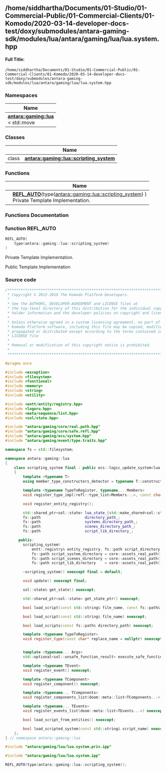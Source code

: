 

## /home/siddhartha/Documents/01-Studio/01-Commercial-Public/01-Commercial-Clients/01-Komodo/2020-03-14-developer-docs-test/doxy/submodules/antara-gaming-sdk/modules/lua/antara/gaming/lua/lua.system.hpp

#### Full Title:
```
/home/siddhartha/Documents/01-Studio/01-Commercial-Public/01-Commercial-Clients/01-Komodo/2020-03-14-developer-docs-test/doxy/submodules/antara-gaming-sdk/modules/lua/antara/gaming/lua/lua.system.hpp
```







### Namespaces

| Name           |
| -------------- |
| **[antara::gaming::lua](Namespaces/namespaceantara_1_1gaming_1_1lua.md)** <br>< std::move  |

### Classes

|                | Name           |
| -------------- | -------------- |
| class | **[antara::gaming::lua::scripting_system](Classes/classantara_1_1gaming_1_1lua_1_1scripting__system.md)**  |


### Functions

|                | Name           |
| -------------- | -------------- |
|  | **[REFL_AUTO](Files/lua_2antara_2gaming_2lua_2lua_8system_8hpp.md#function-refl_auto)**(type([antara::gaming::lua::scripting_system](Classes/classantara_1_1gaming_1_1lua_1_1scripting__system.md)) ) <br>Private Template Implementation.  |








### Functions Documentation

### function REFL_AUTO

```cpp
REFL_AUTO(
    type(antara::gaming::lua::scripting_system) 
)
```

Private Template Implementation. 

























Public Template Implementation 







### Source code

```cpp
/******************************************************************************
 * Copyright © 2013-2019 The Komodo Platform Developers.                      *
 *                                                                            *
 * See the AUTHORS, DEVELOPER-AGREEMENT and LICENSE files at                  *
 * the top-level directory of this distribution for the individual copyright  *
 * holder information and the developer policies on copyright and licensing.  *
 *                                                                            *
 * Unless otherwise agreed in a custom licensing agreement, no part of the    *
 * Komodo Platform software, including this file may be copied, modified,     *
 * propagated or distributed except according to the terms contained in the   *
 * LICENSE file                                                               *
 *                                                                            *
 * Removal or modification of this copyright notice is prohibited.            *
 *                                                                            *
 ******************************************************************************/

#pragma once

#include <exception>  
#include <filesystem> 
#include <functional> 
#include <memory>     
#include <string>     
#include <utility>    

#include <entt/entity/registry.hpp> 
#include <loguru.hpp>               
#include <meta/sequence/list.hpp>   
#include <sol/state.hpp>            

#include "antara/gaming/core/real.path.hpp"    
#include "antara/gaming/core/safe.refl.hpp"    
#include "antara/gaming/ecs/system.hpp"        
#include "antara/gaming/event/type.traits.hpp" 

namespace fs = std::filesystem;

namespace antara::gaming::lua
{
    class scripting_system final : public ecs::logic_update_system<lua::scripting_system>
    {
        template <typename T>
        using member_type_constructors_detector = typename T::constructors;

        template <typename TypeToRegister, typename... Members>
        void register_type_impl(refl::type_list<Members...>, const char* replace_name = nullptr) noexcept;

        void register_entity_registry();

        std::shared_ptr<sol::state> lua_state_{std::make_shared<sol::state>()};
        fs::path                    directory_path_;
        fs::path                    systems_directory_path_;
        fs::path                    scenes_directory_path_;
        fs::path                    script_lib_directory_;

      public:
        scripting_system(
            entt::registry& entity_registry, fs::path script_directory = core::assets_real_path() / "scripts" / "lua",
            fs::path script_system_directory = core::assets_real_path() / "scripts" / "systems" / "lua",
            fs::path script_scenes_directory = core::assets_real_path() / "scripts" / "scenes" / "lua",
            fs::path script_lib_directory    = core::assets_real_path() / "scripts" / "lib" / "lua") noexcept;

        ~scripting_system() noexcept final = default;

        void update() noexcept final;

        sol::state& get_state() noexcept;

        std::shared_ptr<sol::state> get_state_ptr() noexcept;

        bool load_script(const std::string& file_name, const fs::path& script_directory) noexcept;

        bool load_script(const std::string& file_name) noexcept;

        bool load_scripts(const fs::path& directory_path) noexcept;

        template <typename TypeToRegister>
        void register_type(const char* replace_name = nullptr) noexcept;


        template <typename... Args>
        std::optional<sol::unsafe_function_result> execute_safe_function(std::string function_name, std::string table_name, Args&&... args);

        template <typename TEvent>
        void register_event() noexcept;

        template <typename TComponent>
        void register_component() noexcept;

        template <typename... TComponents>
        void register_components_list(doom::meta::list<TComponents...>) noexcept;

        template <typename... TEvents>
        void register_events_list(doom::meta::list<TEvents...>) noexcept;

        bool load_script_from_entities() noexcept;

        bool load_scripted_system(const std::string& script_name) noexcept;
    };
} // namespace antara::gaming::lua

#include "antara/gaming/lua/lua.system.priv.ipp"

#include "antara/gaming/lua/lua.system.ipp"

REFL_AUTO(type(antara::gaming::lua::scripting_system));
```




